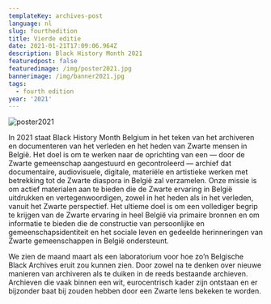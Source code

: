 ```yaml
---
templateKey: archives-post
language: nl
slug: fourthedition
title: Vierde editie
date: 2021-01-21T17:09:06.964Z
description: Black History Month 2021
featuredpost: false
featuredimage: /img/poster2021.jpg
bannerimage: /img/banner2021.jpg
tags:
  - fourth edition
year: '2021'
---
```

![poster2021](/img/poster2021.jpg "Poster 2021")

In 2021 staat Black History Month Belgium in het teken van het archiveren en documenteren van het verleden en het heden van Zwarte mensen in België. Het doel is om te werken naar de oprichting van een — door de Zwarte gemeenschap aangestuurd en gecontroleerd — archief dat documentaire, audiovisuele, digitale, materiële en artistieke werken met betrekking tot de Zwarte diaspora in België zal verzamelen. Onze missie is om actief materialen aan te bieden die de Zwarte ervaring in België uitdrukken en vertegenwoordigen, zowel in het heden als in het verleden, vanuit het Zwarte perspectief. Het ultieme doel is om een ​​vollediger begrip te krijgen van de Zwarte ervaring in heel België via primaire bronnen en om informatie te bieden die de constructie van persoonlijke en gemeenschapsidentiteit en het sociale leven en gedeelde herinneringen van Zwarte gemeenschappen in België ondersteunt.

We zien de maand maart als een laboratorium voor hoe zo’n Belgische Black Archives eruit zou kunnen zien. Door zowel na te denken over nieuwe manieren van archiveren als te duiken in de reeds bestaande archieven. Archieven die vaak binnen een wit, eurocentrisch kader zijn ontstaan en er bijzonder baat bij zouden hebben door een Zwarte lens bekeken te worden.
